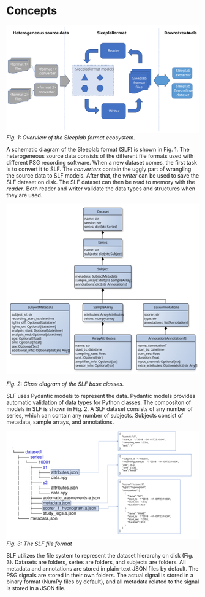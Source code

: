 # Concepts

![Overview of the Sleeplab format](figures/fig1.svg)
*Fig. 1: Overview of the Sleeplab format ecosystem.*

A schematic diagram of the Sleeplab format (SLF) is shown in Fig. 1. The heterogeneous source data consists of the different file formats used with different PSG recording software. When a new dataset comes, the first task is to convert it to SLF. The *converters* contain the uggly part of wrangling the source data to SLF models. After that, the *writer* can be used to save the SLF dataset on disk. The SLF dataset can then be read to memory with the *reader*. Both reader and writer validate the data types and structures when they are used.

![Class diagram for the Sleeplab format](figures/fig2.svg)

*Fig. 2: Class diagram of the SLF base classes.*

SLF uses Pydantic models to represent the data. Pydantic models provides automatic validation of data types for Python classes. The compositon of models in SLF is shown in Fig. 2. A SLF dataset consists of any number of series, which can contain any number of subjects. Subjects consist of metadata, sample arrays, and annotations.

![SLF file format](figures/fig3.svg)
*Fig. 3: The SLF file format*

SLF utilizes the file system to represent the dataset hierarchy on disk (Fig. 3). Datasets are folders, series are folders, and subjects are folders. All metadata and annotations are stored in plain-text JSON files by default. The PSG signals are stored in their own folders. The actual signal is stored in a binary format (NumPy files by default), and all metadata related to the signal is stored  in a JSON file.
